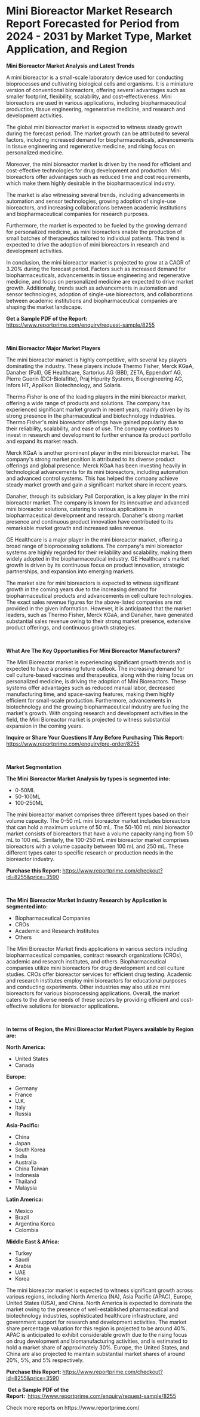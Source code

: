 <p><h1>Mini Bioreactor Market Research Report Forecasted for Period from 2024 -  2031 by Market Type, Market Application, and Region</h1></p><p><strong>Mini Bioreactor Market Analysis and Latest Trends</strong></p>
<p><p>A mini bioreactor is a small-scale laboratory device used for conducting bioprocesses and cultivating biological cells and organisms. It is a miniature version of conventional bioreactors, offering several advantages such as smaller footprint, flexibility, scalability, and cost-effectiveness. Mini bioreactors are used in various applications, including biopharmaceutical production, tissue engineering, regenerative medicine, and research and development activities.</p><p>The global mini bioreactor market is expected to witness steady growth during the forecast period. The market growth can be attributed to several factors, including increased demand for biopharmaceuticals, advancements in tissue engineering and regenerative medicine, and rising focus on personalized medicine.</p><p>Moreover, the mini bioreactor market is driven by the need for efficient and cost-effective technologies for drug development and production. Mini bioreactors offer advantages such as reduced time and cost requirements, which make them highly desirable in the biopharmaceutical industry.</p><p>The market is also witnessing several trends, including advancements in automation and sensor technologies, growing adoption of single-use bioreactors, and increasing collaborations between academic institutions and biopharmaceutical companies for research purposes.</p><p>Furthermore, the market is expected to be fueled by the growing demand for personalized medicine, as mini bioreactors enable the production of small batches of therapeutics tailored to individual patients. This trend is expected to drive the adoption of mini bioreactors in research and development activities.</p><p>In conclusion, the mini bioreactor market is projected to grow at a CAGR of 3.20% during the forecast period. Factors such as increased demand for biopharmaceuticals, advancements in tissue engineering and regenerative medicine, and focus on personalized medicine are expected to drive market growth. Additionally, trends such as advancements in automation and sensor technologies, adoption of single-use bioreactors, and collaborations between academic institutions and biopharmaceutical companies are shaping the market landscape.</p></p>
<p><strong>Get a Sample PDF of the Report:&nbsp;</strong> <a href="https://www.reportprime.com/enquiry/request-sample/8255">https://www.reportprime.com/enquiry/request-sample/8255</a></p>
<p>&nbsp;</p>
<p><strong>Mini Bioreactor Major Market Players</strong></p>
<p><p>The mini bioreactor market is highly competitive, with several key players dominating the industry. These players include Thermo Fisher, Merck KGaA, Danaher (Pall), GE Healthcare, Sartorius AG (BBI), ZETA, Eppendorf AG, Pierre Guerin (DCI-Biolafitte), Praj Hipurity Systems, Bioengineering AG, Infors HT, Applikon Biotechnology, and Solaris.</p><p>Thermo Fisher is one of the leading players in the mini bioreactor market, offering a wide range of products and solutions. The company has experienced significant market growth in recent years, mainly driven by its strong presence in the pharmaceutical and biotechnology industries. Thermo Fisher's mini bioreactor offerings have gained popularity due to their reliability, scalability, and ease of use. The company continues to invest in research and development to further enhance its product portfolio and expand its market reach.</p><p>Merck KGaA is another prominent player in the mini bioreactor market. The company's strong market position is attributed to its diverse product offerings and global presence. Merck KGaA has been investing heavily in technological advancements for its mini bioreactors, including automation and advanced control systems. This has helped the company achieve steady market growth and gain a significant market share in recent years.</p><p>Danaher, through its subsidiary Pall Corporation, is a key player in the mini bioreactor market. The company is known for its innovative and advanced mini bioreactor solutions, catering to various applications in biopharmaceutical development and research. Danaher's strong market presence and continuous product innovation have contributed to its remarkable market growth and increased sales revenue.</p><p>GE Healthcare is a major player in the mini bioreactor market, offering a broad range of bioprocessing solutions. The company's mini bioreactor systems are highly regarded for their reliability and scalability, making them widely adopted in the biopharmaceutical industry. GE Healthcare's market growth is driven by its continuous focus on product innovation, strategic partnerships, and expansion into emerging markets.</p><p>The market size for mini bioreactors is expected to witness significant growth in the coming years due to the increasing demand for biopharmaceutical products and advancements in cell culture technologies. The exact sales revenue figures for the above-listed companies are not provided in the given information. However, it is anticipated that the market leaders, such as Thermo Fisher, Merck KGaA, and Danaher, have generated substantial sales revenue owing to their strong market presence, extensive product offerings, and continuous growth strategies.</p></p>
<p>&nbsp;</p>
<p><strong>What Are The Key Opportunities For Mini Bioreactor Manufacturers?</strong></p>
<p><p>The Mini Bioreactor market is experiencing significant growth trends and is expected to have a promising future outlook. The increasing demand for cell culture-based vaccines and therapeutics, along with the rising focus on personalized medicine, is driving the adoption of Mini Bioreactors. These systems offer advantages such as reduced manual labor, decreased manufacturing time, and space-saving features, making them highly efficient for small-scale production. Furthermore, advancements in biotechnology and the growing biopharmaceutical industry are fueling the market's growth. With ongoing research and development activities in the field, the Mini Bioreactor market is projected to witness substantial expansion in the coming years.</p></p>
<p><strong>Inquire or Share Your Questions If Any Before Purchasing This Report:</strong> <a href="https://www.reportprime.com/enquiry/pre-order/8255">https://www.reportprime.com/enquiry/pre-order/8255</a></p>
<p>&nbsp;</p>
<p><strong>Market Segmentation</strong></p>
<p><strong>The Mini Bioreactor Market Analysis by types is segmented into:</strong></p>
<p><ul><li>0-50ML</li><li>50-100ML</li><li>100-250ML</li></ul></p>
<p><p>The mini bioreactor market comprises three different types based on their volume capacity. The 0-50 mL mini bioreactor market includes bioreactors that can hold a maximum volume of 50 mL. The 50-100 mL mini bioreactor market consists of bioreactors that have a volume capacity ranging from 50 mL to 100 mL. Similarly, the 100-250 mL mini bioreactor market comprises bioreactors with a volume capacity between 100 mL and 250 mL. These different types cater to specific research or production needs in the bioreactor industry.</p></p>
<p><strong>Purchase this Report:&nbsp;</strong><a href="https://www.reportprime.com/checkout?id=8255&price=3590">https://www.reportprime.com/checkout?id=8255&price=3590</a></p>
<p>&nbsp;</p>
<p><strong>The Mini Bioreactor Market Industry Research by Application is segmented into:</strong></p>
<p><ul><li>Biopharmaceutical Companies</li><li>CROs</li><li>Academic and Research Institutes</li><li>Others</li></ul></p>
<p><p>The Mini Bioreactor Market finds applications in various sectors including biopharmaceutical companies, contract research organizations (CROs), academic and research institutes, and others. Biopharmaceutical companies utilize mini bioreactors for drug development and cell culture studies. CROs offer bioreactor services for efficient drug testing. Academic and research institutes employ mini bioreactors for educational purposes and conducting experiments. Other industries may also utilize mini bioreactors for various bioprocessing applications. Overall, the market caters to the diverse needs of these sectors by providing efficient and cost-effective solutions for bioreactor applications.</p></p>
<p>&nbsp;</p>
<p><strong>In terms of Region, the Mini Bioreactor Market Players available by Region are:</strong></p>
<p>
    <p> <strong> North America: </strong>
        <ul>
            <li>United States</li>
            <li>Canada</li>
        </ul>
        </p> 
    <p> <strong> Europe: </strong>
        <ul>
            <li>Germany</li>
            <li>France</li>
            <li>U.K.</li>
            <li>Italy</li>
            <li>Russia</li>
        </ul>
        </p> 
    <p> <strong> Asia-Pacific: </strong>
        <ul>
            <li>China</li>
            <li>Japan</li>
            <li>South Korea</li>
            <li>India</li>
            <li>Australia</li>
            <li>China Taiwan</li>
            <li>Indonesia</li>
            <li>Thailand</li>
            <li>Malaysia</li>
        </ul>
        </p> 
    <p> <strong> Latin America: </strong>
        <ul>
            <li>Mexico</li>
            <li>Brazil</li>
            <li>Argentina Korea</li>
            <li>Colombia</li>
        </ul>
        </p> 
    <p> <strong> Middle East & Africa: </strong>
        <ul>
            <li>Turkey</li>
            <li>Saudi</li>
            <li>Arabia</li>
            <li>UAE</li>
            <li>Korea</li>
        </ul>
    </p>
    </p>
<p><p>The mini bioreactor market is expected to witness significant growth across various regions, including North America (NA), Asia Pacific (APAC), Europe, United States (USA), and China. North America is expected to dominate the market owing to the presence of well-established pharmaceutical and biotechnology industries, sophisticated healthcare infrastructure, and government support for research and development activities. The market share percentage valuation for this region is projected to be around 40%. APAC is anticipated to exhibit considerable growth due to the rising focus on drug development and biomanufacturing activities, and is estimated to hold a market share of approximately 30%. Europe, the United States, and China are also projected to maintain substantial market shares of around 20%, 5%, and 5% respectively.</p></p>
<p><strong>Purchase this Report: </strong><a href="https://www.reportprime.com/checkout?id=8255&price=3590">https://www.reportprime.com/checkout?id=8255&price=3590</a></p>
<p>&nbsp;<strong>Get a Sample PDF of the Report:&nbsp;&nbsp;</strong><a href="https://www.reportprime.com/enquiry/request-sample/8255">https://www.reportprime.com/enquiry/request-sample/8255</a></p>
<p><strong></strong></p>
<p>Check more reports on https://www.reportprime.com/</p>